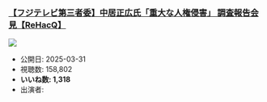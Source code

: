 ### [【フジテレビ第三者委】中居正広氏「重大な人権侵害」 調査報告会見【ReHacQ】](https://www.youtube.com/watch?v=AcVANuV4lzc)
[![](https://img.youtube.com/vi/AcVANuV4lzc/sddefault.jpg)](https://www.youtube.com/watch?v=AcVANuV4lzc)
-   公開日: 2025-03-31
-   視聴数: 158,802
-   **いいね数: 1,318**
-   出演者: 
